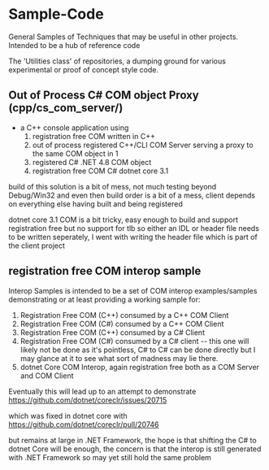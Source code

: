 # Sample-Code
General Samples of Techniques that may be useful in other projects.  Intended to be a hub of reference code

The 'Utilities class' of repositories, a dumping ground for various experimental or proof of concept style code.

## Out of Process C# COM object Proxy (cpp/cs_com_server/)

- a C++ console application using 
    1. registration free COM written in C++
    2. out of process registered C++/CLI COM Server serving a proxy to the same COM object in 1
    3. registered C# .NET 4.8 COM object 
    4. registration free COM C# dotnet core 3.1 

build of this solution is a bit of mess, not much testing beyond Debug/Win32 and even then build order is a bit of a mess, client depends on everything 
else having built and being registered

dotnet core 3.1 COM is a bit tricky, easy enough to build and support registration free but no support for tlb so either an IDL or header file needs to be written seperately,
I went with writing the header file which is part of the client project

## registration free COM interop sample

Interop Samples is intended to be a set of COM interop examples/samples demonstrating or at least providing a working sample for:

1. Registration Free COM (C++) consumed by a C++ COM Client
2. Registration Free COM (C#) consumed by a C++ COM Client
3. Registration Free COM (C++) consumed by a C# Client
4. Registration Free COM (C#) consumed by a C# client -- this one will likely not be done as it's pointless, C# to C# can be done directly
but I may glance at it to see what sort of madness may lie there.
5. dotnet Core COM Interop, again registration free both as a COM Server and COM Client

Eventually this will lead up to an attempt to demonstrate 
https://github.com/dotnet/coreclr/issues/20715

which was fixed in dotnet core with
https://github.com/dotnet/coreclr/pull/20746

but remains at large in .NET Framework, the hope is that shifting the C# to dotnet Core will be enough, the concern is that the interop
is still generated with .NET Framework so may yet still hold the same problem

